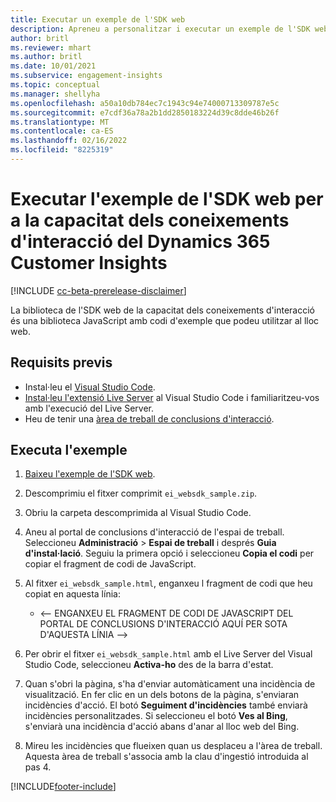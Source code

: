 ```yaml
---
title: Executar un exemple de l'SDK web
description: Apreneu a personalitzar i executar un exemple de l'SDK web.
author: britl
ms.reviewer: mhart
ms.author: britl
ms.date: 10/01/2021
ms.subservice: engagement-insights
ms.topic: conceptual
ms.manager: shellyha
ms.openlocfilehash: a50a10db784ec7c1943c94e74000713309787e5c
ms.sourcegitcommit: e7cdf36a78a2b1dd2850183224d39c8dde46b26f
ms.translationtype: MT
ms.contentlocale: ca-ES
ms.lasthandoff: 02/16/2022
ms.locfileid: "8225319"
---
```

# <a name="run-the-web-sdk-sample-for-dynamics-365-customer-insights-engagement-insights-capability"></a>Executar l'exemple de l'SDK web per a la capacitat dels coneixements d'interacció del Dynamics 365 Customer Insights

[!INCLUDE [cc-beta-prerelease-disclaimer](includes/cc-beta-prerelease-disclaimer.md)]

La biblioteca de l'SDK web de la capacitat dels coneixements d'interacció és una biblioteca JavaScript amb codi d'exemple que podeu utilitzar al lloc web.

## <a name="prerequisites"></a>Requisits previs

- Instal·leu el [Visual Studio Code](https://code.visualstudio.com/).
- [Instal·leu l'extensió Live Server](https://marketplace.visualstudio.com/items?itemName=ritwickdey.LiveServer) al Visual Studio Code i familiaritzeu-vos amb l'execució del Live Server.
- Heu de tenir una [àrea de treball de conclusions d'interacció](create-workspace.md).

## <a name="run-sample"></a>Executa l'exemple

1. [Baixeu l'exemple de l'SDK web](https://download.pi.dynamics.com/sdk/EngagementInsightsSamples/ei_websdk_sample.zip).

1. Descomprimiu el fitxer comprimit `ei_websdk_sample.zip`.

1. Obriu la carpeta descomprimida al Visual Studio Code.

1. Aneu al portal de conclusions d'interacció de l'espai de treball. Seleccioneu **Administració** > **Espai de treball** i després **Guia d'instal·lació**. Seguiu la primera opció i seleccioneu **Copia el codi** per copiar el fragment de codi de JavaScript.

1. Al fitxer `ei_websdk_sample.html`, enganxeu l fragment de codi que heu copiat en aquesta línia:

   - <-- ENGANXEU EL FRAGMENT DE CODI DE JAVASCRIPT DEL PORTAL DE CONCLUSIONS D'INTERACCIÓ AQUÍ PER SOTA D'AQUESTA LÍNIA -->

1. Per obrir el fitxer `ei_websdk_sample.html` amb el Live Server del Visual Studio Code, seleccioneu **Activa-ho** des de la barra d'estat.

1. Quan s'obri la pàgina, s'ha d'enviar automàticament una incidència de visualització. En fer clic en un dels botons de la pàgina, s'enviaran incidències d'acció. El botó **Seguiment d'incidències** també enviarà incidències personalitzades. Si seleccioneu el botó **Ves al Bing**, s'enviarà una incidència d'acció abans d'anar al lloc web del Bing.

1. Mireu les incidències que flueixen quan us desplaceu a l'àrea de treball. Aquesta àrea de treball s'associa amb la clau d'ingestió introduida al pas 4.


[!INCLUDE[footer-include](../includes/footer-banner.md)]
